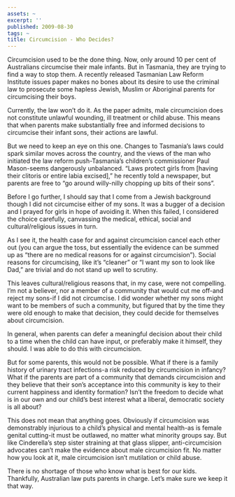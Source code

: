 ```yaml
---
assets: ~
excerpt: ''
published: 2009-08-30
tags: ~
title: Circumcision - Who Decides?
---
```

Circumcision used to be the done thing. Now, only around 10 per cent of
Australians circumcise their male infants. But in Tasmania, they are
trying to find a way to stop them. A recently released Tasmanian Law
Reform Institute issues paper makes no bones about its desire to use the
criminal law to prosecute some hapless Jewish, Muslim or Aboriginal
parents for circumcising their boys.

Currently, the law won’t do it. As the paper admits, male circumcision
does not constitute unlawful wounding, ill treatment or child abuse.
This means that when parents make substantially free and informed
decisions to circumcise their infant sons, their actions are lawful.

But we need to keep an eye on this one. Changes to Tasmania’s laws could
spark similar moves across the country, and the views of the man who
initiated the law reform push-Tasmania’s children’s commissioner Paul
Mason-seems dangerously unbalanced. “Laws protect girls from [having
their clitoris or entire labia excised],” he recently told a newspaper,
but parents are free to “go around willy-nilly chopping up bits of their
sons”.

Before I go further, I should say that I come from a Jewish background
though I did not circumcise either of my sons. It was a bugger of a
decision and I prayed for girls in hope of avoiding it. When this
failed, I considered the choice carefully, canvassing the medical,
ethical, social and cultural/religious issues in turn.

As I see it, the health case for and against circumcision cancel each
other out (you can argue the toss, but essentially the evidence can be
summed up as “there are no medical reasons for or against
circumcision”). Social reasons for circumcising, like it’s “cleaner” or
“I want my son to look like Dad,” are trivial and do not stand up well
to scrutiny.

This leaves cultural/religious reasons that, in my case, were not
compelling. I’m not a believer, nor a member of a community that would
cut me off-and reject my sons-if I did not circumcise. I did wonder
whether my sons might want to be members of such a community, but
figured that by the time they were old enough to make that decision,
they could decide for themselves about circumcision.

In general, when parents can defer a meaningful decision about their
child to a time when the child can have input, or preferably make it
himself, they should. I was able to do this with circumcision.

But for some parents, this would not be possible. What if there is a
family history of urinary tract infections-a risk reduced by
circumcision in infancy? What if the parents are part of a community
that demands circumcision and they believe that their son’s acceptance
into this community is key to their current happiness and identity
formation? Isn’t the freedom to decide what is in our own and our
child’s best interest what a liberal, democratic society is all about?

This does not mean that anything goes. Obviously if circumcision was
demonstrably injurious to a child’s physical and mental health-as is
female genital cutting-it must be outlawed, no matter what minority
groups say. But like Cinderella’s step sister straining at that glass
slipper, anti-circumcision advocates can’t make the evidence about male
circumcision fit. No matter how you look at it, male circumcision isn’t
mutilation or child abuse.

There is no shortage of those who know what is best for our kids.
Thankfully, Australian law puts parents in charge. Let’s make sure we
keep it that way.